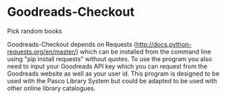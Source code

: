 # Goodreads-Checkout
Pick random books 

Goodreads-Checkout depends on Requests (http://docs.python-requests.org/en/master/) which can be installed from the command line using "pip install requests" without quotes.
To use the program you also need to input your Goodreads API key which you can request from the Goodreads website as well as your user id.
This program is designed to be used with the Pasco Library System but could be adapted to be used with other online library catalogues.
